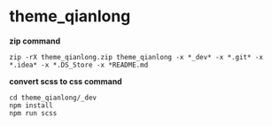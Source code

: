 # theme_qianlong

**zip command**
```
zip -rX theme_qianlong.zip theme_qianlong -x *_dev* -x *.git* -x *.idea* -x *.DS_Store -x *README.md
```


**convert scss to css command** 
```
cd theme_qianlong/_dev
npm install
npm run scss
```